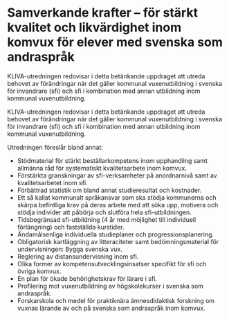 # Samverkande krafter – för stärkt kvalitet och likvärdighet inom komvux för elever med svenska som andraspråk

KLIVA-utredningen redovisar i detta betänkande uppdraget att utreda behovet av förändringar när det gäller kommunal vuxenutbildning i svenska för invandrare (sfi) och sfi i kombination med annan utbildning inom kommunal vuxenutbildning.

KLIVA-utredningen redovisar i detta betänkande uppdraget att utreda behovet av förändringar när det gäller kommunal vuxenutbildning i svenska för invandrare (sfi) och sfi i kombination med annan utbildning inom kommunal vuxenutbildning.

Utredningen föreslår bland annat:

* Stödmaterial för stärkt beställarkompetens inom upphandling samt allmänna råd för systematiskt kvalitetsarbete inom komvux.
* Förstärkta granskningar av sfi-verksamheter på anordnarnivå samt av kvalitetsarbetet inom sfi.
* Förbättrad statistik om bland annat studieresultat och kostnader.
* Ett så kallat kommunalt språkansvar som ska stödja kommunerna och skärpa befintliga krav på deras arbete med att söka upp, motivera och stödja individer att påbörja och slutföra hela sfi-utbildningen.
* Tidsbegränsad sfi-utbildning (4 år med möjlighet till individuell förlängning) och fastställda kurstider.
* Ändamålsenliga individuella studieplaner och progressionsplanering.
* Obligatorisk kartläggning av litteraciteter samt bedömningsmaterial för undervisningen: Bygga svenska vux.
* Reglering av distansundervisning inom sfi.
* Olika former av kompetensutvecklingsinsatser specifikt för sfi och övriga komvux.
* En plan för ökade behörighetskrav för lärare i sfi.
* Profilering mot vuxenutbildning av högskolekurser i svenska som andraspråk.
* Forskarskola och medel för praktiknära ämnesdidaktisk forskning om vuxnas lärande av och på svenska som andraspråk inom komvux.
